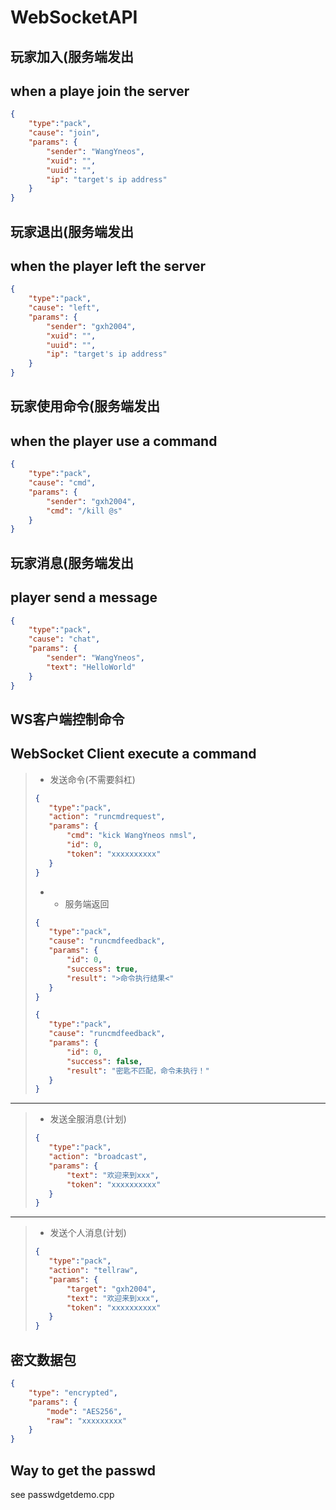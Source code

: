 # WebSocketAPI


## 玩家加入(服务端发出
## when a playe join the server
```json
{
    "type":"pack",
    "cause": "join",
    "params": {
        "sender": "WangYneos",
        "xuid": "",
        "uuid": "",
        "ip": "target's ip address"
    }
}
```

## 玩家退出(服务端发出
## when the player left the server
```json
{
    "type":"pack",
    "cause": "left",
    "params": {
        "sender": "gxh2004",
        "xuid": "",
        "uuid": "",
        "ip": "target's ip address"
    }
}
```
## 玩家使用命令(服务端发出
## when the player use a command
```json
{
    "type":"pack",
    "cause": "cmd",
    "params": {
        "sender": "gxh2004",
        "cmd": "/kill @s"
    }
}
```
## 玩家消息(服务端发出
## player send a message
```json
{
    "type":"pack",
    "cause": "chat",
    "params": {
        "sender": "WangYneos",
        "text": "HelloWorld"
    }
}
```


## WS客户端控制命令
## WebSocket Client execute a command
> - 发送命令(不需要斜杠)
>```json
>{
>    "type":"pack",
>    "action": "runcmdrequest",
>    "params": {
>        "cmd": "kick WangYneos nmsl",
>        "id": 0,
>        "token": "xxxxxxxxxx"
>    }
>}
>```
> - - 服务端返回
>```json 
>{
>    "type":"pack",
>    "cause": "runcmdfeedback",
>    "params": {
>        "id": 0,
>        "success": true,
>        "result": ">命令执行结果<"
>    }
>}
>```
>```json
>{
>    "type":"pack",
>    "cause": "runcmdfeedback",
>    "params": {
>        "id": 0,
>        "success": false,
>        "result": "密匙不匹配，命令未执行！"
>    }
>}
>```
---
> - 发送全服消息(计划)
>```json
>{
>    "type":"pack",
>    "action": "broadcast",
>    "params": {
>        "text": "欢迎来到xxx",
>        "token": "xxxxxxxxxx"
>    }
>}
>```
---
> - 发送个人消息(计划)
>```json
>{
>    "type":"pack",
>    "action": "tellraw",
>    "params": {
>        "target": "gxh2004",
>        "text": "欢迎来到xxx",
>        "token": "xxxxxxxxxx"
>    }
>}
>```

## 密文数据包
```json
{
    "type": "encrypted",
    "params": {
        "mode": "AES256",
        "raw": "xxxxxxxxx"
    }
}
```

## Way to get the passwd
see passwdgetdemo.cpp